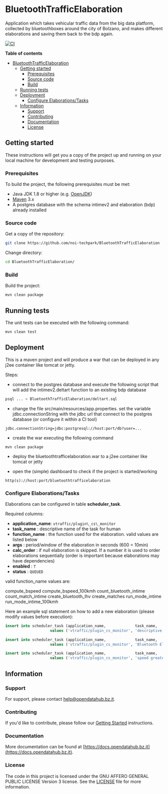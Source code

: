 <!--
SPDX-FileCopyrightText: NOI Techpark <digital@noi.bz.it>

SPDX-License-Identifier: CC0-1.0
-->

# BluetoothTrafficElaboration
Application which takes vehicular traffic data from the big data platform,
collected by bluetoothboxes around the city of Bolzano, and makes different
elaborations and saving them back to the bdp again.

[![CI](https://github.com/noi-techpark/BluetoothTrafficElaboration/actions/workflows/ci.yml/badge.svg)](https://github.com/noi-techpark/BluetoothTrafficElaboration/actions/workflows/ci.yml)


**Table of contents**
- [BluetoothTrafficElaboration](#bluetoothtrafficelaboration)
	- [Getting started](#getting-started)
		- [Prerequisites](#prerequisites)
		- [Source code](#source-code)
		- [Build](#build)
	- [Running tests](#running-tests)
	- [Deployment](#deployment)
		- [Configure Elaborations/Tasks](#configure-elaborationstasks)
	- [Information](#information)
		- [Support](#support)
		- [Contributing](#contributing)
		- [Documentation](#documentation)
		- [License](#license)


## Getting started

These instructions will get you a copy of the project up and running
on your local machine for development and testing purposes.

### Prerequisites

To build the project, the following prerequisites must be met:

- Java JDK 1.8 or higher (e.g. [OpenJDK](https://openjdk.java.net/))
- [Maven](https://maven.apache.org/) 3.x
- A postgres database with the schema intimev2 and elaboration (bdp) already
  installed

### Source code

Get a copy of the repository:

```bash
git clone https://github.com/noi-techpark/BluetoothTrafficElaboration
```

Change directory:

```bash
cd BluetoothTrafficElaboration/
```

### Build

Build the project:

```bash
mvn clean package
```

## Running tests

The unit tests can be executed with the following command:

```bash
mvn clean test
```

## Deployment

This is a maven project and will produce a war that can be deployed in any j2ee container like tomcat or jetty.

Steps:

* connect to the postgres database and execute the following script that will
  add the intimev2.deltart function to an existing bdp database

```bash
psql ... < BluetoothTrafficElaboration/deltart.sql
```

* change the file src/main/resources/app.properties. set the variable
  jdbc.connectionString with the jdbc url that connect to the postgres database
  (or configure it within a CI tool)

```
jdbc.connectionString=jdbc:postgresql://host:port/db?user=...
```

* create the war executing the following command

```
mvn clean package
```

* deploy the bluetoothtrafficelaboration.war to a j2ee container like tomcat or jetty

* open the (simple) dashboard to check if the project is started/working

```
http(s)://host:port/bluetoothtrafficelaboration
```

### Configure Elaborations/Tasks

Elaborations can be configured in table **scheduler_task**.

Required columns:

- **application_name**: `vtraffic/plugin\_cs\_monitor`
- **task_name**       : descriptive name of the task for human
- **function_name**   : the function used for the elaboration. valid values are listed below
- **args**            : period/window of the elaboration in seconds (600 = 10min)
- **calc_order**      : if null elaboration is skipped. If a number it is used
  to order elaborations sequentially (order is important because elaborations
  may have dependencies)
- **enabled**         : `T`
- **status**          : `QUEUED`

valid function_name values are:

compute\_bspeed
compute\_bspeed\_100kmh
count\_bluetooth\_intime
count\_match\_intime
create\_bluetooth\_lhv
create\_matches
run\_mode\_intime
run\_mode\_intime\_100kmh

Here an example sql statement on how to add a new elaboration (please modify values before execution):

```sql
insert into scheduler_task (application_name,             task_name,          function_name,            args, calc_order, enabled, status)
                    values ('vtraffic/plugin_cs_monitor', 'descriptive name', 'count_bluetooth_intime',   60,          1, 'T',     'QUEUED');

insert into scheduler_task (application_name,             task_name,          function_name,            args, calc_order, enabled, status)
                    values ('vtraffic/plugin_cs_monitor', 'Bluetooth Elapsed time greater than 100 km/h', 'run_mode_intime_100kmh',   600,       99998, 'T',     'QUEUED');

insert into scheduler_task (application_name,             task_name,          function_name,            args, calc_order, enabled, status)
                    values ('vtraffic/plugin_cs_monitor', 'speed greater than 100 km/h', 'compute_bspeed_100kmh',   600,       99999, 'T',     'QUEUED');


```

## Information

### Support

For support, please contact [help@opendatahub.bz.it](mailto:help@opendatahub.bz.it).

### Contributing

If you'd like to contribute, please follow our [Getting
Started](https://github.com/noi-techpark/odh-docs/wiki/Contributor-Guidelines:-Getting-started)
instructions.

### Documentation

More documentation can be found at
[https://docs.opendatahub.bz.it](https://docs.opendatahub.bz.it).

### License

The code in this project is licensed under the GNU AFFERO GENERAL PUBLIC LICENSE
Version 3 license. See the [LICENSE](../LICENSE) file for more information.
